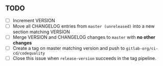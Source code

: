 ## TODO

- [ ] Increment VERSION
- [ ] Move all CHANGELOG entries from `master (unreleased)` into a new section matching VERSION
- [ ] Merge VERSION and CHANGELOG changes to `master` with **no other changes**
- [ ] Create a tag on master matching version and push to `gitlab-org/ci-cd/codequality`
- [ ] Close this issue when `release-version` succeeds in the tag pipeline.
